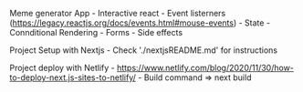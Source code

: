 
Meme generator App
    - Interactive react
    - Event listerners (https://legacy.reactjs.org/docs/events.html#mouse-events)
    - State
    - Connditional Rendering
    - Forms
    - Side effects

Project Setup with Nextjs
    - Check './nextjsREADME.md' for instructions


Project deploy with Netlify
    - https://www.netlify.com/blog/2020/11/30/how-to-deploy-next.js-sites-to-netlify/
    - Build command => next build
